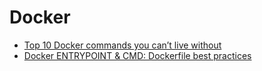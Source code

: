 # Docker

- [Top 10 Docker commands you can’t live without][1]
- [Docker ENTRYPOINT & CMD: Dockerfile best practices][2]


[1]:https://medium.com/the-code-review/top-10-docker-commands-you-cant-live-without-54fb6377f481
[2]:https://medium.freecodecamp.org/docker-entrypoint-cmd-dockerfile-best-practices-abc591c30e21